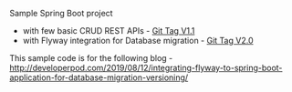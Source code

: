 Sample Spring Boot project 
 - with few basic CRUD REST APIs - [Git Tag V1.1](https://github.com/chatterjeesunit/spring-boot-app/tree/v1.1)
 - with Flyway integration for Database migration - [Git Tag V2.0](https://github.com/chatterjeesunit/spring-boot-app/tree/v2.0)
 
This sample code is for the following blog - http://developerpod.com/2019/08/12/integrating-flyway-to-spring-boot-application-for-database-migration-versioning/